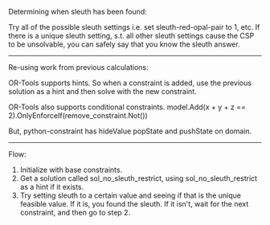 Determining when sleuth has been found:

Try all of the possible sleuth settings i.e. set sleuth-red-opal-pair to 1, etc. 
If there is a unique sleuth setting, s.t. all other sleuth settings cause the CSP to be unsolvable,
you can safely say that you know the sleuth answer.

---

Re-using work from previous calculations:

OR-Tools supports hints. So when a constraint is added, use the previous solution as a hint
and then solve with the new constraint.

OR-Tools also supports conditional constraints.
model.Add(x + y + z == 2).OnlyEnforceIf(remove_constraint.Not())

But, python-constraint has hideValue popState and pushState on domain.

---

Flow:

1. Initialize with base constraints.
2. Get a solution called sol_no_sleuth_restrict, using sol_no_sleuth_restrict as a hint if it exists.
3. Try setting sleuth to a certain value and seeing if that is the unique feasible value.
If it is, you found the sleuth. If it isn't, wait for the next constraint, and
then go to step 2. 

